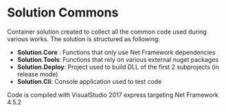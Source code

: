 # Solution Commons

Container solution created to collect all the common code used during various works.
The solution is structured as following:

 - **Solution.Core** : Functions that only use Net Framework dependencies
 - **Solution.Tools**: Functions that rely on various external nuget packages
 - **Solution.Deploy**: Project used to build DLL of the first 2 subprojects (in release mode)
 - **Solution.Cli**: Console application used to test code

Code is compiled with VisualStudio 2017 express targeting Net Framework 4.5.2
